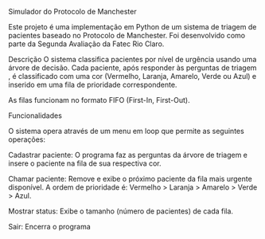 Simulador do Protocolo de Manchester 

Este projeto é uma implementação em Python de um sistema de triagem de pacientes baseado no Protocolo de Manchester. Foi desenvolvido como parte da Segunda Avaliação da Fatec Rio Claro.



Descrição
O sistema classifica pacientes por nível de urgência usando uma árvore de decisão. Cada paciente, após responder às perguntas de triagem , é classificado com uma cor (Vermelho, Laranja, Amarelo, Verde ou Azul) e inserido em uma fila de prioridade correspondente.




As filas funcionam no formato FIFO (First-In, First-Out).

Funcionalidades 

O sistema opera através de um menu em loop  que permite as seguintes operações:


Cadastrar paciente: O programa faz as perguntas da árvore de triagem e insere o paciente na fila de sua respectiva cor.


Chamar paciente: Remove e exibe o próximo paciente da fila mais urgente disponível. A ordem de prioridade é: Vermelho > Laranja > Amarelo > Verde > Azul.


Mostrar status: Exibe o tamanho (número de pacientes) de cada fila.


Sair: Encerra o programa
